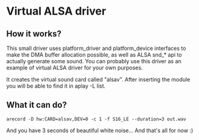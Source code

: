 # Virtual ALSA driver
## How it works?
This small driver uses platform_driver and platform_device interfaces to
make the DMA buffer allocation possible, as well as ALSA snd_\* api to
actually generate some sound. You can probably use this driver as an
example of virtual ALSA driver for your own purposes.

It creates the virtual sound card called "alsav". After inserting the module
you will be able to find it in aplay -L list.

## What it can do?
```
arecord -D hw:CARD=alsav,DEV=0 -c 1 -f S16_LE --duration=3 out.wav
```
And you have 3 seconds of beautiful white noise...
And that's all for now :)
